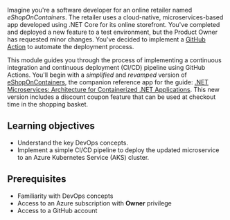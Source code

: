 Imagine you're a software developer for an online retailer named *eShopOnContainers*. The retailer uses a cloud-native, microservices-based app developed using .NET Core for its online storefront. You've completed and deployed a new feature to a test environment, but the Product Owner has requested minor changes. You've decided to implement a [GitHub Action](https://help.github.com/actions/getting-started-with-github-actions/about-github-actions) to automate the deployment process.

This module guides you through the process of implementing a continuous integration and continuous deployment (CI/CD) pipeline using GitHub Actions. You'll begin with a *simplified* and *revamped* version of [eShopOnContainers](https://github.com/dotnet-architecture/eShopOnContainers), the companion reference app for the guide: [.NET Microservices: Architecture for Containerized .NET Applications](https://docs.microsoft.com/dotnet/architecture/microservices/). This new version includes a discount coupon feature that can be used at checkout time in the shopping basket.

## Learning objectives

- Understand the key DevOps concepts.
- Implement a simple CI/CD pipeline to deploy the updated microservice to an Azure Kubernetes Service (AKS) cluster.

## Prerequisites

- Familiarity with DevOps concepts
- Access to an Azure subscription with **Owner** privilege
- Access to a GitHub account

